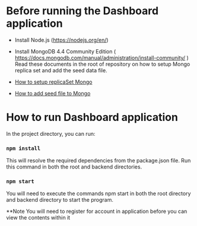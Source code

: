 # Before running the Dashboard application 

- Install Node.js
(https://nodejs.org/en/)

- Install MongoDB 4.4 Community Edition ( https://docs.mongodb.com/manual/administration/install-community/ ) 
Read these documents in the root of repository on how to setup Mongo replica set and add the seed data file.
- [How to setup replicaSet Mongo](https://github.com/VU-RASL/MTSU-RobotProject-Dashboard-Spring-2021/blob/main/How%20to%20setup%20replicaSet%20Mongo)
- [How to add seed file to Mongo](https://github.com/VU-RASL/MTSU-RobotProject-Dashboard-Spring-2021/blob/main/How%20to%20add%20seed%20file%20to%20mongodb)

# How to run Dashboard application 
In the project directory, you can run:

### `npm install`

This will resolve the required dependencies from the package.json file.
Run this command in both the root and backend directories.


### `npm start`
You will need to execute the commands npm start in both the root directory and backend directory to start the program.

**Note You will need to register for account in application before you can view the contents within it



